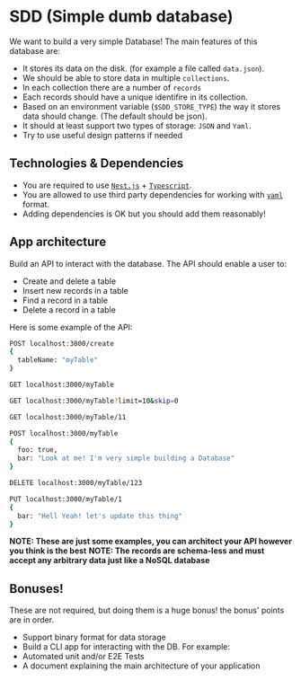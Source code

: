 # SDD (Simple dumb database)

We want to build a very simple Database! The main features of this database are:

- It stores its data on the disk. (for example a file called `data.json`).
- We should be able to store data in multiple `collections`.
- In each collection there are a number of `records`
- Each records should have a unique identifire in its collection.
- Based on an environment variable (`$SDD_STORE_TYPE`) the way it stores data should change. (The default should be json).
- It should at least support two types of storage: `JSON` and `Yaml`.
- Try to use useful design patterns if needed

## Technologies & Dependencies

- You are required to use [`Nest.js`](https://docs.nestjs.com/) + [`Typescript`](https://www.typescriptlang.org/).
- You are allowed to use third party dependencies for working with [`yaml`](https://en.wikipedia.org/wiki/YAML) format.
- Adding dependencies is OK but you should add them reasonably!

## App architecture

Build an API to interact with the database. The API should enable a user to:

- Create and delete a table
- Insert new records in a table
- Find a record in a table
- Delete a record in a table

Here is some example of the API:

```sh
POST localhost:3000/create
{
  tableName: "myTable"
}

GET localhost:3000/myTable

GET localhost:3000/myTable?limit=10&skip=0

GET localhost:3000/myTable/11

POST localhost:3000/myTable
{
  foo: true,
  bar: "Look at me! I'm very simple building a Database"
}

DELETE localhost:3000/myTable/123

PUT localhost:3000/myTable/1
{
  bar: "Hell Yeah! let's update this thing"
}
```

**NOTE: These are just some examples, you can architect your API however you think is the best**
**NOTE: The records are schema-less and must accept any arbitrary data just like a NoSQL database**

## Bonuses!

These are not required, but doing them is a huge bonus! the bonus' points are in order.

- Support binary format for data storage
- Build a CLI app for interacting with the DB. For example:
- Automated unit and/or E2E Tests
- A document explaining the main architecture of your application